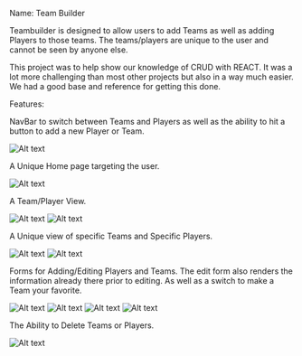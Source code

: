 Name:  Team Builder


Teambuilder is designed to allow users to add Teams as well as adding Players to those teams.  The teams/players are unique to the user and cannot be seen by anyone else.

This project was to help show our knowledge of CRUD with REACT.  It was a lot more challenging than most other projects but also in a way much easier.  We had a good base and reference for getting this done. 

Features:

NavBar to switch between Teams and Players as well as the ability to hit a button to add a new Player or Team.

![Alt text](readmepics/image.png)

A Unique Home page targeting the user.

![Alt text](readmepics/image-2.png)

A Team/Player View.

![Alt text](readmepics/image-3.png)
![Alt text](readmepics/image-4.png)

A Unique view of specific Teams and Specific Players.

![Alt text](readmepics/image-5.png)
![Alt text](readmepics/image-6.png)

Forms for Adding/Editing Players and Teams.  The edit form also renders the information already there prior to editing.  As well as a switch to make a Team your favorite.

![Alt text](readmepics/image-7.png)
![Alt text](readmepics/image-8.png)
![Alt text](readmepics/image-9.png)
![Alt text](readmepics/image-10.png)


The Ability to Delete Teams or Players.

![Alt text](readmepics/image-11.png)
